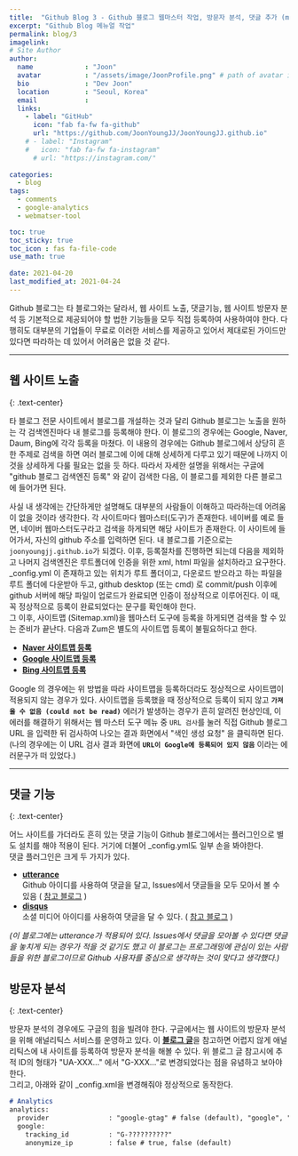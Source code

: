 ```yaml
---
title:  "Github Blog 3 - Github 블로그 웹마스터 작업, 방문자 분석, 댓글 추가 (minimal-mistakes)"
excerpt: "Github Blog 메뉴얼 작업"
permalink: blog/3
imagelink: 
# Site Author
author:
  name             : "Joon"
  avatar           : "/assets/image/JoonProfile.png" # path of avatar image, e.g. "/assets/images/bio-photo.jpg"
  bio              : "Dev Joon"
  location         : "Seoul, Korea"
  email            :
  links:
    - label: "GitHub"
      icon: "fab fa-fw fa-github"
      url: "https://github.com/JoonYoungJJ/JoonYoungJJ.github.io"
    # - label: "Instagram"
    #   icon: "fab fa-fw fa-instagram"
      # url: "https://instagram.com/"
      
categories:
  - blog
tags:
  - comments
  - google-analytics
  - webmatser-tool

toc: true
toc_sticky: true
toc_icon : fas fa-file-code
use_math: true
 
date: 2021-04-20
last_modified_at: 2021-04-24
---
```


Github 블로그는 타 블로그와는 달라서, 웹 사이트 노출, 댓글기능, 웹 사이트 방문자 분석 등 기본적으로 제공되어야 할 법한 기능들을 모두 직접 등록하여 사용하여야 한다. 다행히도 대부분의 기업들이 무료로 이러한 서비스를 제공하고 있어서 제대로된 가이드만 있다면 따라하는 데 있어서 어려움은 없을 것 같다.  

---

## **웹 사이트 노출**
{: .text-center}  

타 블로그 전문 사이트에서 블로그를 개설하는 것과 달리 Github 블로그는 노출을 원하는 각 검색엔진마다 내 블로그를 등록해야 한다. 이 블로그의 경우에는 Google, Naver, Daum, Bing에 각각 등록을 마쳤다. 이 내용의 경우에는 Github 블로그에서 상당히 흔한 주제로 검색을 하면 여러 블로그에 이에 대해 상세하게 다루고 있기 때문에 나까지 이 것을 상세하게 다룰 필요는 없을 듯 하다. 따라서 자세한 설명을 위해서는 구글에 "github 블로그 검색엔진 등록" 와 같이 검색한 다음, 이 블로그를 제외한 다른 블로그에 들어가면 된다.  

사실 내 생각에는 간단하게만 설명해도 대부분의 사람들이 이해하고 따라하는데 어려움이 없을 것이라 생각한다. 각 사이트마다 웹마스터(도구)가 존재한다. 네이버를 예로 들면, 네이버 웹마스터도구라고 검색을 하게되면 해당 사이트가 존재한다. 이 사이트에 들어가서, 자신의 github 주소를 입력하면 된다. 내 블로그를 기준으로는 `joonyoungjj.github.io`가 되겠다. 이후, 등록절차를 진행하면 되는데 다음을 제외하고 나머지 검색엔진은 루트폴더에 인증을 위한 xml, html 파일을 설치하라고 요구한다. _config.yml 이 존재하고 있는 위치가 루트 폴더이고, 다운로드 받으라고 하는 파일을 루트 폴더에 다운받아 두고, github desktop (또는 cmd) 로 commit/push 이후에 github 서버에 해당 파일이 업로드가 완료되면 인증이 정상적으로 이루어진다. 이 때, 꼭 정상적으로 등록이 완료되었다는 문구를 확인해야 한다.  
그 이후, 사이트맵 (Sitemap.xml)을 웹마스터 도구에 등록을 하게되면 검색을 할 수 있는 준비가 끝난다. 다음과 Zum은 별도의 사이트맵 등록이 불필요하다고 한다.  
- [**Naver 사이트맵 등록**](http://blog.naver.com/PostView.nhn?blogId=pswkiller&logNo=221343368118&categoryNo=0&parentCategoryNo=0&viewDate=&currentPage=1&postListTopCurrentPage=1&from=postView)
- [**Google 사이트맵 등록**](https://imweb.me/faq?mode=view&category=29&category2=35&idx=15573)
- [**Bing 사이트맵 등록**](https://nicksstory.tistory.com/405)  

Google 의 경우에는 위 방법을 따라 사이트맵을 등록하더라도 정상적으로 사이트맵이 적용되지 않는 경우가 있다. 사이트맵을 등록했을 때 정상적으로 등록이 되지 않고 **`가져올 수 없음 (could not be read)`** 에러가 발생하는 경우가 흔히 알려진 현상인데, 이 에러를 해결하기 위해서는 웹 마스터 도구 메뉴 중 `URL 검사`를 눌러 직접 Github 블로그 URL 을 입력한 뒤 검사하여 나오는 결과 화면에서 "색인 생성 요청" 을 클릭하면 된다. (나의 경우에는 이 URL 검사 결과 화면에 **`URL이 Google에 등록되어 있지 않음`** 이라는 에러문구가 떠 있었다.)  

---

## **댓글 기능**
{: .text-center}  

어느 사이트를 가더라도 흔히 있는 댓글 기능이 Github 블로그에서는 플러그인으로 별도 설치를 해야 적용이 된다. 거기에 더불어 _config.yml도 일부 손을 봐야한다.  
댓글 플러그인은 크게 두 가지가 있다.  
- [**utterance**](https://github.com/apps/utterances)  
  Github 아이디를 사용하여 댓글을 달고, Issues에서 댓글들을 모두 모아서 볼 수 있음 ( [참고 블로그](https://ansohxxn.github.io/blog/utterances/) )  
- [**disqus**](https://disqus.com/)  
  소셜 미디어 아이디를 사용하여 댓글을 달 수 있다. ( [참고 블로그](https://devinlife.com/howto%20github%20pages/blog-disqus/) )

_(이 블로그에는 utterance가 적용되어 있다. Issues에서 댓글을 모아볼 수 있다면 댓글을 놓치게 되는 경우가 적을 것 같기도 했고 이 블로그는 프로그래밍에 관심이 있는 사람들을 위한 블로그이므로 Github 사용자를 중심으로 생각하는 것이 맞다고 생각했다.)_

## **방문자 분석**
{: .text-center}  

방문자 분석의 경우에도 구글의 힘을 빌려야 한다. 구글에서는 웹 사이트의 방문자 분석을 위해 애널리틱스 서비스를 운영하고 있다. 이 [**블로그 글**](https://devinlife.com/howto%20github%20pages/google-search-console-and-analytics/)을 참고하면 어렵지 않게 애널리틱스에 내 사이트를 등록하여 방문자 분석을 해볼 수 있다. 위 블로그 글 참고시에 추적 ID의 형태가 "UA-XXX..." 에서 "G-XXX..."로 변경되었다는 점을 유념하고 보아야 한다.  
그리고, 아래와 같이 _config.xml을 변경해줘야 정상적으로 동작한다. 
```markdown
# Analytics
analytics:
  provider               : "google-gtag" # false (default), "google", "google-universal", "google-gtag", "custom"
  google:
    tracking_id          : "G-??????????"
    anonymize_ip         : false # true, false (default)
```